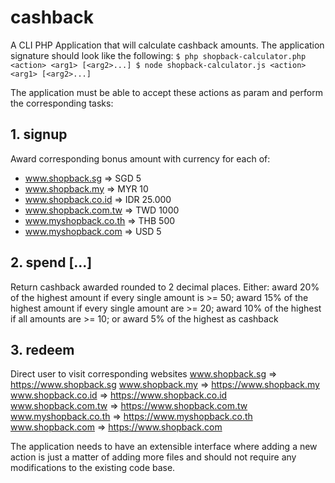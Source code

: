 # cashback
A CLI PHP Application that will calculate cashback  amounts. The application signature should look like the following:
``
$ php shopback-calculator.php <action> <arg1> [<arg2>...]
$ node shopback-calculator.js <action> <arg1> [<arg2>...]
``

The application must be able to accept these actions as param and perform the corresponding tasks:

## 1. signup<domain>

Award corresponding bonus amount with currency for each of:
- www.shopback.sg => SGD 5
- www.shopback.my => MYR 10
- www.shopback.co.id => IDR 25.000
- www.shopback.com.tw => TWD 1000
- www.myshopback.co.th => THB 500
- www.myshopback.com => USD 5

## 2. spend <amount>[<amount>...]

Return cashback awarded rounded to 2 decimal places. Either:
award 20% of the highest amount if every single amount is >= 50;
award 15% of the highest amount if every single amount are >= 20;
award 10% of the highest if all amounts are >= 10;
or award 5% of the highest as cashback

## 3. redeem <domain>

Direct user to visit corresponding websites
www.shopback.sg => https://www.shopback.sg
www.shopback.my => https://www.shopback.my
www.shopback.co.id => https://www.shopback.co.id
www.shopback.com.tw => https://www.shopback.com.tw
www.myshopback.co.th => https://www.myshopback.co.th
www.shopback.com => https://www.shopback.com

The application needs to have an extensible interface where adding a new action is just a matter of adding
more files and should not require any modifications to the existing code base.
